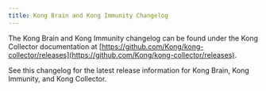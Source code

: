 ```yaml
---
title: Kong Brain and Kong Immunity Changelog
---
```


The Kong Brain and Kong Immunity changelog can be found under the Kong Collector documentation at   [https://github.com/Kong/kong-collector/releases](https://github.com/Kong/kong-collector/releases). 

See this changelog for the latest release information for Kong Brain, Kong Immunity, and Kong Collector. 

